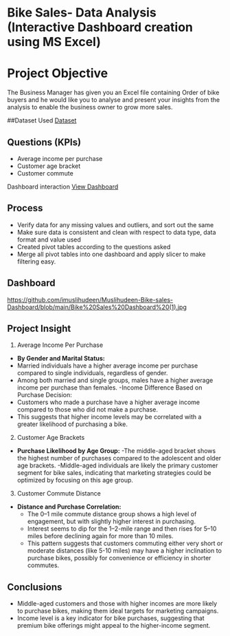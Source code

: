 # Bike Sales- Data Analysis (Interactive Dashboard creation using MS Excel)
# Project Objective
The Business Manager has given you an Excel file containing Order of bike buyers and he would like you to analyse and present your insights from the analysis to enable the business owner to grow more sales.

##Dataset Used
<a href= "https://github.com/imuslihudeen/Muslihudeen-Bike-sales-Dashboard/blob/main/Bike%20Buyers%20Dataset.xlsx"> Dataset</a>

## Questions (KPIs)
-	Average income per purchase
-	Customer age bracket
-	Customer commute

Dashboard interaction <a href= “https://github.com/imuslihudeen/Muslihudeen-Bike-sales-Dashboard/blob/main/Bike%20Sales%20Dashboard%20(1).jpg”>View Dashboard</a>
  
## Process
-	Verify data for any missing values and outliers, and sort out the same
-	Make sure data is consistent and clean with respect to data type, data format and value used
-	Created pivot tables according to the questions asked
-	Merge all pivot tables into one dashboard and apply slicer to make filtering easy.

## Dashboard
https://github.com/imuslihudeen/Muslihudeen-Bike-sales-Dashboard/blob/main/Bike%20Sales%20Dashboard%20(1).jpg

## Project Insight
1. Average Income Per Purchase
- **By Gender and Marital Status:**
-	 Married individuals have a higher average income per purchase compared to single individuals, regardless of gender.
-	 Among both married and single groups, males have a higher average income per purchase than females.
-Income Difference Based on Purchase Decision:
-	Customers who made a purchase have a higher average income compared to those who did not make a purchase.
-	This suggests that higher income levels may be correlated with a greater likelihood of purchasing a bike.
2. Customer Age Brackets
- **Purchase Likelihood by Age Group:**
  -The middle-aged bracket shows the highest number of purchases compared to the adolescent and older age brackets.
  -Middle-aged individuals are likely the primary customer segment for bike sales, indicating that marketing strategies could be optimized by focusing on this age group.
3. Customer Commute Distance
- **Distance and Purchase Correlation:**
  - The 0–1 mile commute distance group shows a high level of engagement, but with slightly higher interest in purchasing.
  - Interest seems to dip for the 1–2-mile range and then rises for 5–10 miles before declining again for more than 10 miles.
  - This pattern suggests that customers commuting either very short or moderate distances (like 5-10 miles) may have a higher inclination to purchase bikes, possibly for convenience or efficiency in shorter commutes.

## Conclusions
-	Middle-aged customers and those with higher incomes are more likely to purchase bikes, making them ideal targets for marketing campaigns.
-	Income level is a key indicator for bike purchases, suggesting that premium bike offerings might appeal to the higher-income segment.

